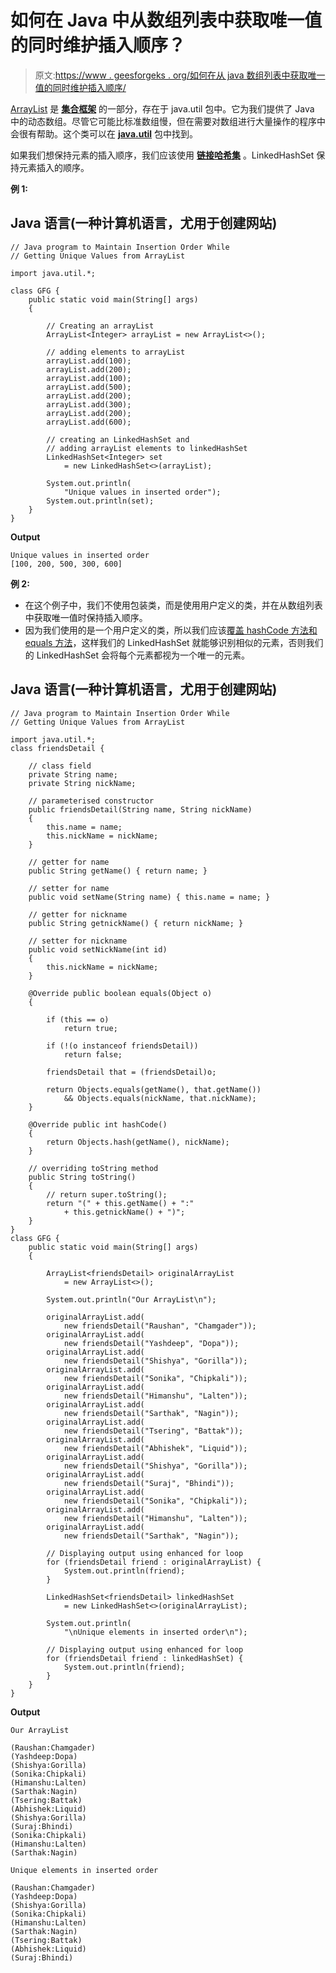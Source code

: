 # 如何在 Java 中从数组列表中获取唯一值的同时维护插入顺序？

> 原文:[https://www . geesforgeks . org/如何在从 java 数组列表中获取唯一值的同时维护插入顺序/](https://www.geeksforgeeks.org/how-to-maintain-insertion-order-while-getting-unique-values-from-arraylist-in-java/)

[ArrayList](https://www.geeksforgeeks.org/arraylist-in-java/) 是 [**集合框架**](https://www.geeksforgeeks.org/collections-in-java-2/) 的一部分，存在于 java.util 包中。它为我们提供了 Java 中的动态数组。尽管它可能比标准数组慢，但在需要对数组进行大量操作的程序中会很有帮助。这个类可以在 [**java.util**](https://www.geeksforgeeks.org/java-util-package-java/) 包中找到。

如果我们想保持元素的插入顺序，我们应该使用 [**链接哈希集**](https://www.geeksforgeeks.org/linkedhashset-in-java-with-examples/) 。LinkedHashSet 保持元素插入的顺序。

**例 1:**

## Java 语言(一种计算机语言，尤用于创建网站)

```
// Java program to Maintain Insertion Order While
// Getting Unique Values from ArrayList

import java.util.*;

class GFG {
    public static void main(String[] args)
    {

        // Creating an arrayList
        ArrayList<Integer> arrayList = new ArrayList<>();

        // adding elements to arrayList
        arrayList.add(100);
        arrayList.add(200);
        arrayList.add(100);
        arrayList.add(500);
        arrayList.add(200);
        arrayList.add(300);
        arrayList.add(200);
        arrayList.add(600);

        // creating an LinkedHashSet and
        // adding arrayList elements to linkedHashSet
        LinkedHashSet<Integer> set
            = new LinkedHashSet<>(arrayList);

        System.out.println(
            "Unique values in inserted order");
        System.out.println(set);
    }
}
```

**Output**

```
Unique values in inserted order
[100, 200, 500, 300, 600]
```

**例 2:**

*   在这个例子中，我们不使用包装类，而是使用用户定义的类，并在从数组列表中获取唯一值时保持插入顺序。
*   因为我们使用的是一个用户定义的类，所以我们应该[覆盖 hashCode 方法和 equals 方法](https://www.geeksforgeeks.org/override-equalsobject-hashcode-method/)，这样我们的 LinkedHashSet 就能够识别相似的元素，否则我们的 LinkedHashSet 会将每个元素都视为一个唯一的元素。

## Java 语言(一种计算机语言，尤用于创建网站)

```
// Java program to Maintain Insertion Order While
// Getting Unique Values from ArrayList

import java.util.*;
class friendsDetail {

    // class field
    private String name;
    private String nickName;

    // parameterised constructor
    public friendsDetail(String name, String nickName)
    {
        this.name = name;
        this.nickName = nickName;
    }

    // getter for name
    public String getName() { return name; }

    // setter for name
    public void setName(String name) { this.name = name; }

    // getter for nickname
    public String getnickName() { return nickName; }

    // setter for nickname
    public void setNickName(int id)
    {
        this.nickName = nickName;
    }

    @Override public boolean equals(Object o)
    {

        if (this == o)
            return true;

        if (!(o instanceof friendsDetail))
            return false;

        friendsDetail that = (friendsDetail)o;

        return Objects.equals(getName(), that.getName())
            && Objects.equals(nickName, that.nickName);
    }

    @Override public int hashCode()
    {
        return Objects.hash(getName(), nickName);
    }

    // overriding toString method
    public String toString()
    {
        // return super.toString();
        return "(" + this.getName() + ":"
            + this.getnickName() + ")";
    }
}
class GFG {
    public static void main(String[] args)
    {

        ArrayList<friendsDetail> originalArrayList
            = new ArrayList<>();

        System.out.println("Our ArrayList\n");

        originalArrayList.add(
            new friendsDetail("Raushan", "Chamgader"));
        originalArrayList.add(
            new friendsDetail("Yashdeep", "Dopa"));
        originalArrayList.add(
            new friendsDetail("Shishya", "Gorilla"));
        originalArrayList.add(
            new friendsDetail("Sonika", "Chipkali"));
        originalArrayList.add(
            new friendsDetail("Himanshu", "Lalten"));
        originalArrayList.add(
            new friendsDetail("Sarthak", "Nagin"));
        originalArrayList.add(
            new friendsDetail("Tsering", "Battak"));
        originalArrayList.add(
            new friendsDetail("Abhishek", "Liquid"));
        originalArrayList.add(
            new friendsDetail("Shishya", "Gorilla"));
        originalArrayList.add(
            new friendsDetail("Suraj", "Bhindi"));
        originalArrayList.add(
            new friendsDetail("Sonika", "Chipkali"));
        originalArrayList.add(
            new friendsDetail("Himanshu", "Lalten"));
        originalArrayList.add(
            new friendsDetail("Sarthak", "Nagin"));

        // Displaying output using enhanced for loop
        for (friendsDetail friend : originalArrayList) {
            System.out.println(friend);
        }

        LinkedHashSet<friendsDetail> linkedHashSet
            = new LinkedHashSet<>(originalArrayList);

        System.out.println(
            "\nUnique elements in inserted order\n");

        // Displaying output using enhanced for loop
        for (friendsDetail friend : linkedHashSet) {
            System.out.println(friend);
        }
    }
}
```

**Output**

```
Our ArrayList

(Raushan:Chamgader)
(Yashdeep:Dopa)
(Shishya:Gorilla)
(Sonika:Chipkali)
(Himanshu:Lalten)
(Sarthak:Nagin)
(Tsering:Battak)
(Abhishek:Liquid)
(Shishya:Gorilla)
(Suraj:Bhindi)
(Sonika:Chipkali)
(Himanshu:Lalten)
(Sarthak:Nagin)

Unique elements in inserted order

(Raushan:Chamgader)
(Yashdeep:Dopa)
(Shishya:Gorilla)
(Sonika:Chipkali)
(Himanshu:Lalten)
(Sarthak:Nagin)
(Tsering:Battak)
(Abhishek:Liquid)
(Suraj:Bhindi)
```